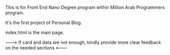 This is for Front End Nano Degree program within Million Arab Programmers program.

It's the first project of Personal Blog.


index.html is the main page.


---> If card and data are not enough, kindly provide more clear feedback on the needed sections <---
